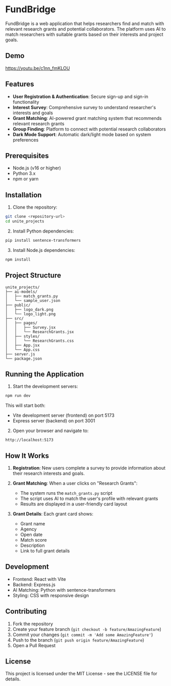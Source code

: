 # FundBridge

FundBridge is a web application that helps researchers find and match with relevant research grants and potential collaborators. The platform uses AI to match researchers with suitable grants based on their interests and project goals.

## Demo

https://youtu.be/c1nn_fmKLOU

<!-- *Note: Replace the above URL with your actual video URL once you've uploaded it to GitHub or another platform.* -->

## Features

- **User Registration & Authentication**: Secure sign-up and sign-in functionality
- **Interest Survey**: Comprehensive survey to understand researcher's interests and goals
- **Grant Matching**: AI-powered grant matching system that recommends relevant research grants
- **Group Finding**: Platform to connect with potential research collaborators
- **Dark Mode Support**: Automatic dark/light mode based on system preferences

## Prerequisites

- Node.js (v16 or higher)
- Python 3.x
- npm or yarn

## Installation

1. Clone the repository:
```bash
git clone <repository-url>
cd unite_projects
```

2. Install Python dependencies:
```bash
pip install sentence-transformers
```

3. Install Node.js dependencies:
```bash
npm install
```

## Project Structure

```
unite_projects/
├── ai-models/
│   ├── match_grants.py
│   └── sample_user.json
├── public/
│   ├── logo_dark.png
│   └── logo_light.png
├── src/
│   ├── pages/
│   │   ├── Survey.jsx
│   │   └── ResearchGrants.jsx
│   ├── styles/
│   │   └── ResearchGrants.css
│   ├── App.jsx
│   └── App.css
├── server.js
└── package.json
```

## Running the Application

1. Start the development servers:
```bash
npm run dev
```
This will start both:
- Vite development server (frontend) on port 5173
- Express server (backend) on port 3001

2. Open your browser and navigate to:
```
http://localhost:5173
```

## How It Works

1. **Registration**: New users complete a survey to provide information about their research interests and goals.

2. **Grant Matching**: When a user clicks on "Research Grants":
   - The system runs the `match_grants.py` script
   - The script uses AI to match the user's profile with relevant grants
   - Results are displayed in a user-friendly card layout

3. **Grant Details**: Each grant card shows:
   - Grant name
   - Agency
   - Open date
   - Match score
   - Description
   - Link to full grant details

## Development

- Frontend: React with Vite
- Backend: Express.js
- AI Matching: Python with sentence-transformers
- Styling: CSS with responsive design

## Contributing

1. Fork the repository
2. Create your feature branch (`git checkout -b feature/AmazingFeature`)
3. Commit your changes (`git commit -m 'Add some AmazingFeature'`)
4. Push to the branch (`git push origin feature/AmazingFeature`)
5. Open a Pull Request

## License

This project is licensed under the MIT License - see the LICENSE file for details.
